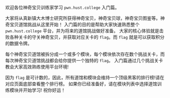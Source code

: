 欢迎各位神奇宝贝训练家学习 `pwn.hust.college` 入门篇。

大家将从真新镇大木博士研究所获得神奇宝贝，神奇宝贝球，神奇宝贝图鉴等。神奇宝贝道馆挑战从这里开始！
入门篇的目的是帮助大家快速熟悉整个 `pwn.hust.college` 平台，并为将来的道馆挑战做好准备。
大家的核心体验就是击败各种关卡的守关神奇宝贝，并获取对应关卡的 `flag`。而 `flag` 就是可以获取积分的数据令牌。

每个神奇宝贝道馆被拆分成一个或多个模块，每个模块依次存在数个挑战关卡，而每次神奇宝贝道馆挑战都会给你提供一个独特的 `flag`。
入门篇通过几个挑战关卡教会大家高效熟练使用平台环境!

因为 `flag` 是可计数的，因此，所有道馆和模块会维持一个顶级黑客的排行榜!请在对应页面底部查看整个排行榜。
如果你已经准备好，请在模块列表中选择道馆训练模块并开始学习!
祝你好运！